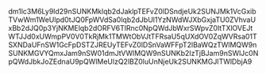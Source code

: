 dm1lc3M6Ly9ld29nSUNKMklqb2dJaklpTEFvZ0lDSndjeUk2SUNJMk1VcGxibTVwWm1WeUlpd0tJQ0FpWVdSa0lqb2dJbUl1YzNWdWJXbGxjaTU0ZVhvaUxBb2dJQ0p3YjNKMElqb2dORFV6TlRnc0NpQWdJbWxrSWpvZ0ltTXlOVEJtWTJJd0xUWmpPV0V0TkRjMk1TMWtObVJtTFRsaU5qUXdOV0ZqWVRsa01TSXNDaUFnSW1GcFpDSTZJREUyTEFvZ0lDSnVaWFFpT2lBaWQzTWlMQW9nSUNKMGVYQmxJam9nSW01dmJtVWlMQW9nSUNKb2IzTjBJam9nSWlJc0NpQWdJbkJoZEdnaU9pQWlMeUlzQ2lBZ0luUnNjeUk2SUNKMGJITWlDbjA9
